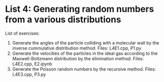 # List 4: Generating random numbers from a various distributions

List of exercises:
1. Generate the angles of the particle colliding with a molecular wall by the inverse cummulative distribution method.
Files: L4E1.cpp, P1.py
1. Generate the velocities of the particles in the ideal gas according to the Maxwell-Boltzmann distribution by the elimination method.
Files: L4E2.cpp, E2.ipynb
1. Generate the Poisson random numbers by the recursive method.
Files: L4E3.cpp, P3.py